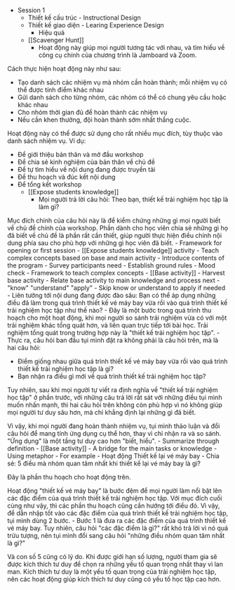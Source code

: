 - Session 1
    - Thiết kế cấu trúc - Instructional Design
    - Thiết kế giao diện - Learing Experience Design
        - Hiệu quả
    - [[Scavenger Hunt]]
        - Hoạt động này giúp mọi người tương tác với nhau, và tìm hiểu về công cụ chính của chương trình là Jamboard và Zoom.

Cách thực hiện hoạt động này như sau:
- Tạo danh sách các nhiệm vụ mà nhóm cần hoàn thành; mỗi nhiệm vụ có thể được tính điểm khác nhau
- Gửi danh sách cho từng nhóm, các nhóm có thể có chung yêu cầu hoặc khác nhau
- Cho nhóm thời gian đủ để hoàn thành các nhiệm vụ
- Nếu cần khen thưởng, đội hoàn thành sớm nhất thắng cuộc.

Hoạt động này có thể được sử dụng cho rất nhiều mục đích, tùy thuộc vào danh sách nhiệm vụ. Ví dụ:
- Để giới thiệu bản thân và mở đầu workshop
- Để chia sẻ kinh nghiệm của bản thân về chủ đề
- Để tự tìm hiểu về nội dung đang được truyền tải
- Để thu hoạch và đúc kết nội dung
- Để tổng kết workshop
    - [[Expose students knowledge]]
        - Mọi người trả lời câu hỏi: Theo bạn, thiết kế trải nghiệm học tập là làm gì?

Mục đích chính của câu hỏi này là để kiểm chứng những gì mọi người biết về chủ đề chính của workshop. Phần dành cho học viên chia sẻ những gì họ đã biết về chủ đề là phần rất cần thiết, giúp người thực hiện điều chỉnh nội dung phía sau cho phù hợp với những gì học viên đã biết.
    - Framework for opening or first session
        - [[Expose students knowledge]] activity
        - Teach complex concepts based on base and main activity
        - Introduce contents of the program
        - Survey participants need
            - Establish ground rules
        - Mood check
    - Framework to teach complex concepts
        - [[Base activity]]
            - Harvest base activity
        - Relate base activity to main knowledge and process next - "know" "understand" "apply"
            - Skip know or understand to apply if needed
            - Liên tưởng tới nội dung đang được đào sâu: Bạn có thể áp dụng những điều đã làm trong quá trình thiết kế vé máy bay vừa rồi vào quá trình thiết kế trải nghiệm học tập như thế nào?
                - Đây là một bước trong quá trình thu hoạch cho một hoạt động, khi mọi người so sánh trải nghiệm vừa có với một trải nghiệm khác tổng quát hơn, và liên quan trực tiếp tới bài học. Trải nghiệm tổng quát trong trường hợp này là "thiết kế trải nghiệm học tập".
                - Thực ra, câu hỏi ban đầu tụi mình đặt ra không phải là câu hỏi trên, mà là hai câu hỏi:
- Điểm giống nhau giữa quá trình thiết kế vé máy bay vừa rồi vào quá trình thiết kế trải nghiệm học tập là gì?
- Bạn nhận ra điều gì mới về quá trình thiết kế trải nghiệm học tập?

Tuy nhiên, sau khi mọi người tự viết ra định nghĩa về "thiết kế trải nghiệm học tập" ở phần trước, với những câu trả lời rất sát với những điều tụi mình muốn nhấn mạnh, thì hai câu hỏi trên không còn phù hợp vì nó không giúp mọi người tư duy sâu hơn, mà chỉ khẳng định lại những gì đã biết.

Vì vậy, khi mọi người đang hoàn thành nhiệm vụ, tụi mình thảo luận và đổi câu hỏi để mang tính ứng dụng cụ thể hơn, thay vì chỉ nhận ra và so sánh. "Ứng dụng" là một tầng tư duy cao hơn "biết, hiểu".
        - Summarize through definition
    - [[Base activity]]
        - A bridge for the main tasks or knowledge
        - Using metaphor
        - For example
            - Hoạt động Thiết kế lại vé máy bay
                - Chia sẻ: 5 điều mà nhóm quan tâm nhất khi thiết kế lại vé máy bay là gì?

Đây là phần thu hoạch cho hoạt động trên.

Hoạt động "thiết kế vé máy bay" là bước đệm để mọi người làm nổi bật lên các đặc điểm của quá trình thiết kế trải nghiệm học tập. Với mục đích cuối cùng như vậy, thì các phần thu hoạch cũng cần hướng tới điều đó. Vì vậy, để dẫn nhập tốt vào các đặc điểm của quá trình thiết kế trải nghiệm học tập, tụi mình dùng 2 bước.
                - Bước 1 là đưa ra các đặc điểm của quá trình thiết kế vé máy bay. Tuy nhiên, câu hỏi "các đặc điểm là gì?" rất khó trả lời vì nó quá trừu tượng, nên tụi mình đổi sang câu hỏi "những điều nhóm quan tâm nhất là gì?"

Và con số 5 cũng có lý do. Khi được giới hạn số lượng, người tham gia sẽ được kích thích tư duy để chọn ra những yếu tố quan trọng nhất thay vì lan man. Kích thích tư duy là một yếu tố quan trọng của trải nghiệm học tập, nên các hoạt động giúp kích thích tư duy cũng có yếu tố học tập cao hơn.

